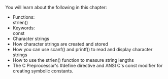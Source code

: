 You will learn about the following in this chapter:
* Functions:<br/>
  strlen()
* Keywords:<br/>
  const
* Character strings
* How character strings are created and stored
* How you can use scanf() and printf() to read and display character strings
* How to use the strlen() function to measure string lengths
* The C Preprocessor's #define directive and ANSI C's const modifier for creating symbolic constants.